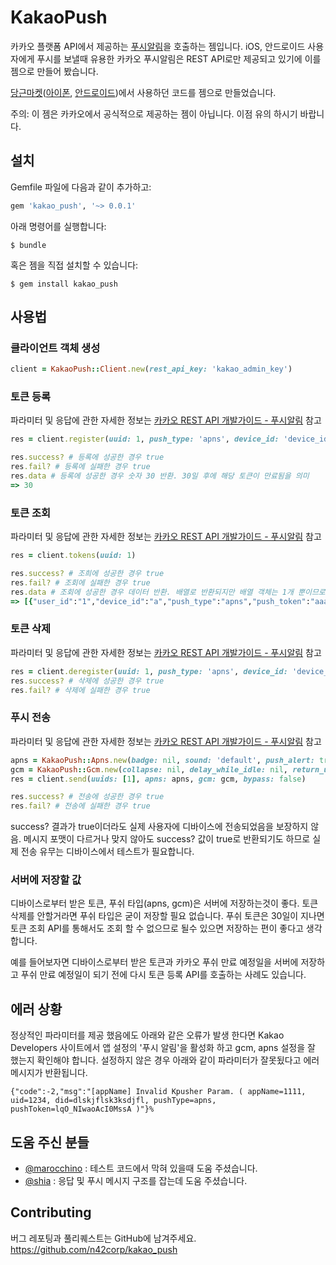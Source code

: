# KakaoPush

카카오 플랫폼 API에서 제공하는 [푸시알림](https://developers.kakao.com/features/platform#푸시-알림)을 호출하는 젬입니다. iOS, 안드로이드 사용자에게 푸시를 보낼때 유용한 카카오 푸시알림은 REST API로만 제공되고 있기에 이를 젬으로 만들어 봤습니다.

[당근마켓](https://www.daangn.com/)([아이폰](https://itunes.apple.com/kr/app/pangyojangteo/id1018769995?l=ko&ls=1&mt=8), [안드로이드](https://play.google.com/store/apps/details?id=com.towneers.www))에서 사용하던 코드를 젬으로 만들었습니다.

주의: 이 젬은 카카오에서 공식적으로 제공하는 젬이 아닙니다. 이점 유의 하시기 바랍니다.

## 설치

Gemfile 파일에 다음과 같이 추가하고:

```ruby
gem 'kakao_push', '~> 0.0.1'
```

아래 명령어를 실행합니다:

    $ bundle

혹은 젬을 직접 설치할 수 있습니다:

    $ gem install kakao_push

## 사용법

### 클라이언트 객체 생성

```ruby
client = KakaoPush::Client.new(rest_api_key: 'kakao_admin_key')
```

### 토큰 등록

파라미터 및 응답에 관한 자세한 정보는 [카카오 REST API 개발가이드 - 푸시알림](https://developers.kakao.com/docs/restapi#푸시-알림) 참고

```ruby
res = client.register(uuid: 1, push_type: 'apns', device_id: 'device_id', push_token: 'push_token')

res.success? # 등록에 성공한 경우 true
res.fail? # 등록에 실패한 경우 true
res.data # 등록에 성공한 경우 숫자 30 반환. 30일 후에 해당 토큰이 만료됨을 의미
=> 30
```

### 토큰 조회

파라미터 및 응답에 관한 자세한 정보는 [카카오 REST API 개발가이드 - 푸시알림](https://developers.kakao.com/docs/restapi#푸시-알림) 참고

```ruby
res = client.tokens(uuid: 1)

res.success? # 조희에 성공한 경우 true
res.fail? # 조회에 실패한 경우 true
res.data # 조회에 성공한 경우 데이터 반환. 배열로 반환되지만 배열 객체는 1개 뿐이므로 유의
=> [{"user_id":"1","device_id":"a","push_type":"apns","push_token":"aaa","created_at":"2015-12-11T11:34:17Z","updated_at":"2015-12-11T11:34:17Z"}]
```

### 토큰 삭제

파라미터 및 응답에 관한 자세한 정보는 [카카오 REST API 개발가이드 - 푸시알림](https://developers.kakao.com/docs/restapi#푸시-알림) 참고

```ruby
res = client.deregister(uuid: 1, push_type: 'apns', device_id: 'device_id')
res.success? # 삭제에 성공한 경우 true
res.fail? # 삭제에 실패한 경우 true
```

### 푸시 전송

파라미터 및 응답에 관한 자세한 정보는 [카카오 REST API 개발가이드 - 푸시알림](https://developers.kakao.com/docs/restapi#푸시-알림) 참고

```ruby
apns = KakaoPush::Apns.new(badge: nil, sound: 'default', push_alert: true, message: nil, custom_field: nil, push_token: nil)
gcm = KakaoPush::Gcm.new(collapse: nil, delay_while_idle: nil, return_url: nil, custom_field: 'data', push_token: nil)
res = client.send(uuids: [1], apns: apns, gcm: gcm, bypass: false)

res.success? # 전송에 성공한 경우 true
res.fail? # 전송에 실패한 경우 true
```

success? 결과가 true이더라도 실제 사용자에 디바이스에 전송되었음을 보장하지 않음. 메시지 포맷이 다르거나 맞지 않아도 success? 값이 true로 반환되기도 하므로 실제 전송 유무는 디바이스에서 테스트가 필요합니다.

### 서버에 저장할 값

디바이스로부터 받은 토큰, 푸쉬 타입(apns, gcm)은 서버에 저장하는것이 좋다. 토큰 삭제를 안할거라면 푸쉬 타입은 굳이 저장할 필요 없습니다. 푸쉬 토큰은 30일이 지나면 토큰 조회 API를 통해서도 조회 할 수 없으므로 될수 있으면 저장하는 편이 좋다고 생각합니다.

예를 들어보자면 디바이스로부터 받은 토큰과 카카오 푸쉬 만료 예정일을 서버에 저장하고 푸쉬 만료 예정일이 되기 전에 다시 토큰 등록 API를 호출하는 사례도 있습니다.

## 에러 상황

정상적인 파라미터를 제공 했음에도 아래와 같은 오류가 발생 한다면 Kakao Developers 사이트에서 앱 설정의 '푸시 알림'을 활성화 하고 gcm, apns 설정을 잘 했는지 확인해야 합니다. 설정하지 않은 경우 아래와 같이 파라미터가 잘못됬다고 에러 메시지가 반환됩니다.

```
{"code":-2,"msg":"[appName] Invalid Kpusher Param. ( appName=1111, uid=1234, did=dlskjflsk3ksdjfl, pushType=apns, pushToken=lqO_NIwaoAcI0MssA )"}%
```

## 도움 주신 분들

- [@marocchino](https://github.com/marocchino) : 테스트 코드에서 막혀 있을때 도움 주셨습니다.
- [@shia](https://github.com/riseshia) : 응답 및 푸시 메시지 구조를 잡는데 도움 주셨습니다. 

## Contributing

버그 레포팅과 풀리퀘스트는 GitHub에 남겨주세요. https://github.com/n42corp/kakao_push
